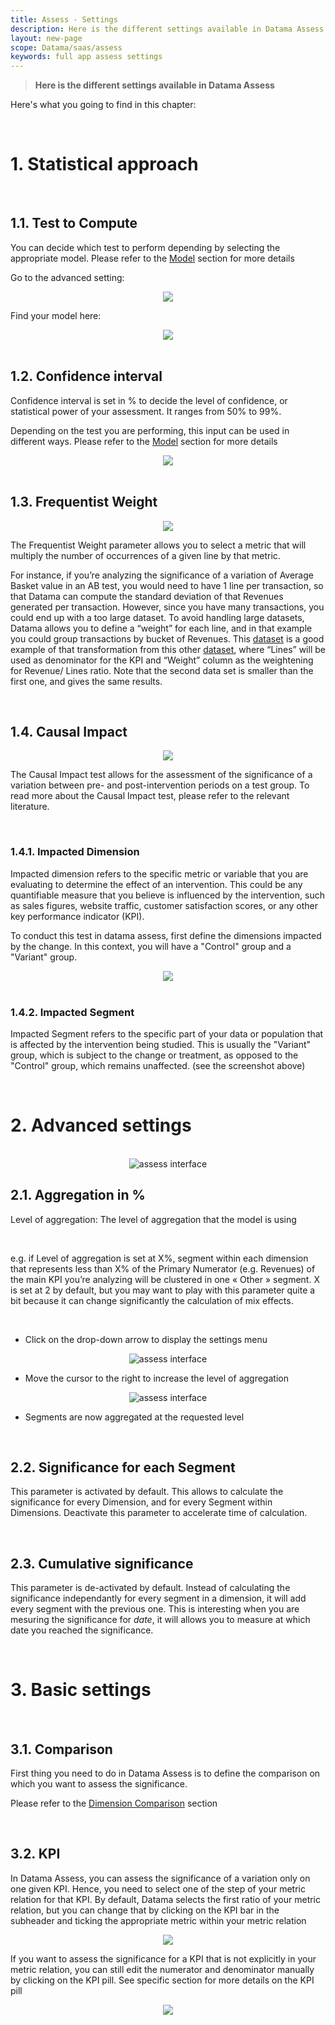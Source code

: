 ```yaml
---
title: Assess - Settings
description: Here is the different settings available in Datama Assess
layout: new-page
scope: Datama/saas/assess
keywords: full app assess settings
---
```



> **Here is the different settings available in Datama Assess**


Here's what you going to find in this chapter:

<br>

<!-- Statistical approach:<b>
[Test to Compute](#test-to-compute)
- [Confidence Interval](#confidence-interval)
- [Frequentist Weight](#frequentist-weight)
- [Impacted Dimension](#impacted-dimension)
- [Impacted Segment](#impacted-segment)
- [Impact Sizing](#impact-sizing)
- [Test Side](#test-side)

<b>Advanced settings:<b>
- [Aggregation in %](#aggregation-in-)
- [Significance for each Segment](#significance-for-each-segment)
- [Cumulative Significance](#cumulative-significance)

<b>Basic settings:<b><br>
- [Comparison](#comparison)
- [KPI](#kpi) -->


# 1. Statistical approach
<br>

## 1.1. Test to Compute

You can decide which test  to perform depending by selecting the appropriate model. Please refer to the [Model]({{site.url}}/{{site.baseurl}}/core_app/new/assess/model.html) section for more details

Go to the advanced setting:
<center><img tyle="width:70%;" src="{{site.url}}/{{site.baseurl}}/core_app/new/assess/images/to_advanced_setting.png"/></center>

Find your model here:
<center><img tyle="width:70%;" src="{{site.url}}/{{site.baseurl}}/core_app/new/assess/images/assess_settingsTestCompute.png"/></center>

<br>

## 1.2. Confidence interval

Confidence interval is set in % to decide the level of confidence, or statistical power of your assessment. It ranges from 50% to 99%.

Depending on the test you are performing, this input can be used in different ways. Please refer to the [Model]({{site.url}}/{{site.baseurl}}/core_app/new/assess/model.html) section for more details

<center><img tyle="width:50%;" src="{{site.url}}/{{site.baseurl}}/core_app/new/assess/images/assess_settingsConfidenceInterval.png"/></center>

<br>

## 1.3.  Frequentist Weight

<center><img tyle="width:70%;" src="{{site.url}}/{{site.baseurl}}/core_app/new/assess/images/frequentist_model.png"/></center>

The Frequentist Weight parameter allows you to select a metric that will multiply the number of occurrences of a given line by that metric.

For instance, if you’re analyzing the significance of a variation of Average Basket value in an AB test, you would need to have 1 line per transaction, so that Datama can compute the standard deviation of that Revenues generated per transaction. However, since you have many transactions, you could end up with a too large dataset. To avoid handling large datasets, Datama allows you to define a “weight” for each line, and in that example you could group transactions by bucket of Revenues. This [dataset](https://docs.google.com/spreadsheets/d/1VJJ2j5ldrSfvLQatd9SAikIJX_2dhBgDCjkdX_oUgB4/edit#gid=1483851606) is a good example of that transformation from this other [dataset](https://docs.google.com/spreadsheets/d/1VJJ2j5ldrSfvLQatd9SAikIJX_2dhBgDCjkdX_oUgB4/edit#gid=1115355265), where “Lines” will be used as denominator for the KPI and “Weight” column as the weightening for Revenue/ Lines ratio. Note that the second data set is smaller than the first one, and gives the same results.

<br>

## 1.4.  Causal Impact

<center><img tyle="width:70%;" src="{{site.url}}/{{site.baseurl}}/core_app/new/assess/images/causal_impact.png"/></center>

The Causal Impact test allows for the assessment of the significance of a variation between pre- and post-intervention periods on a test group. To read more about the Causal Impact test, please refer to the relevant literature.

<br>

### 1.4.1. Impacted Dimension

 Impacted dimension refers to the specific metric or variable that you are evaluating to determine the effect of an intervention. This could be any quantifiable measure that you believe is influenced by the intervention, such as sales figures, website traffic, customer satisfaction scores, or any other key performance indicator (KPI).

To conduct this test in datama assess, first define the dimensions impacted by the change. In this context, you will have a "Control" group and a "Variant" group.

<center><img tyle="width:70%;" src="{{site.url}}/{{site.baseurl}}/core_app/new/assess/images/impacted_dimension_segment.png"/></center>

<br>

### 1.4.2. Impacted Segment

Impacted Segment refers to the specific part of your data or population that is affected by the intervention being studied. This is usually the "Variant" group, which is subject to the change or treatment, as opposed to the "Control" group, which remains unaffected. (see the screenshot above)

<br>

<!-- ## 1.5.  Impact Sizing

Impact Sizing tells you how important is the relationship between two segments in a specific metric.

e.g. Significance between "Test A" and "Test B" can be sized in Revenue or in Purchase, or marge...

<br> -->

<!-- ## 1.6. Test side

In the Settings, you can define to compute the test results with one-sided or two-sided approach for frequentist and bayesian tests.

<center><img tyle="width:70%;" src="{{site.url}}/{{site.baseurl}}/core_app/new/assess/images/assess_settingsTestSide.png" alt="assess interface" /></center>


Long story short, for a typical AB test, 1-sided test readouts allows you to be confident that B is higher than A, and not that B is lower than A -->


<!-- [Learn More here](https://www.nipissingu.ca/sites/default/files/One-tailed-Test-or-Two-tailed-Test.pdf):

In Statistics hypothesis testing, we need to judge whether it is a one-tailed or a two-tailed test so that we can find the critical values in tables such as Standard Normal z Distribution Table and t Distribution Table. And then, by comparing test statistic value with the critical value or whether the statistical value falls in the critical region, we make a conclusion either to reject the null hypothesis or to fail to reject the null hypothesis.

How can we tell whether it is a one-tailed or a two-tailed test? It depends on the original claim in the question. A one-tailed test looks for an “increase” or “decrease” in the parameter
whereas a two-tailed test looks for a “change” (could be increase or decrease) in the parameter.
Therefore, if we see words such as “increased, greater, larger, improved and so on”, or
“decreased, less, smaller and so on” in the original claim of a question (>,'<'are used in H1), a one-tail test is applied. If words such as “change, the same, different/difference and so on” are used in the claim of the question (≠is used in H1), a two-tailed test is applied.

<br> -->

# 2. Advanced settings
<br>

<center><img tyle="width:70%;" src="{{site.url}}/{{site.baseurl}}/core_app/new/assess/images/asses_advanced_setting.png" alt="assess interface" /></center>

## 2.1. Aggregation in %

Level of aggregation: The level of aggregation that the model is using

<br>

e.g. if Level of aggregation is set at X%, segment within each dimension that represents less than X% of the Primary Numerator (e.g. Revenues) of the main KPI you’re analyzing will be clustered in one « Other » segment. X is set at 2 by default, but you may want to play with this parameter quite a bit because it can change significantly the calculation of mix effects.

<br>

- Click on the drop-down arrow to display the settings menu

<center><img tyle="width:70%;" src="{{site.url}}/{{site.baseurl}}/core_app/new/assess/images/asses_setting.png" alt="assess interface" /></center>

- Move the cursor to the right to increase the level of aggregation

<center><img tyle="width:70%;" src="{{site.url}}/{{site.baseurl}}/core_app/new/assess/images/asses_aggre_level.png" alt="assess interface" /></center>

- Segments are now aggregated at the requested level

<br>

## 2.2. Significance for each Segment

This parameter is activated by default.
This allows to calculate the significance for every Dimension, and for every Segment within Dimensions. Deactivate this parameter to accelerate time of calculation.

<br>


## 2.3. Cumulative significance

This parameter is de-activated by default.
Instead of calculating the significance independantly for every segment in a dimension, it will add every segment with the previous one.
This is interesting when you are mesuring the significance for <i>date</i>, it will allows you to measure at which date you reached the significance.

<br>

# 3. Basic settings
<br>

## 3.1. Comparison

First thing you need to do in Datama Assess is to define the comparison on which you want to assess the significance.

Please refer to the [Dimension Comparison]({{site.url}}/{{site.baseurl}}/core_app/new/interface/subheader/dimension_comparison.html) section

<br>

## 3.2. KPI

In Datama Assess, you can assess the significance of a variation only on one given KPI. Hence, you need to select one of the step of your metric relation for that KPI. By default, Datama selects the first ratio of your metric relation, but you can change that by clicking on the KPI bar in the subheader and ticking the appropriate metric within your metric relation

<center><img tyle="width:70%;" src="{{site.url}}/{{site.baseurl}}/core_app/new/assess/images/asses_kpi.png"/></center>


If you want to assess the significance for a KPI that is not explicitly in your metric relation, you can still edit the numerator and denominator manually by clicking on the KPI pill. See specific section for more details on the KPI pill

<center><img tyle="width:70%;" src="{{site.url}}/{{site.baseurl}}/core_app/new/assess/images/asses_kpi2.png"/></center>
